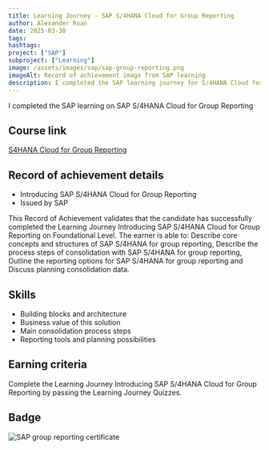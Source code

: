 ```yaml
---
title: Learning Journey - SAP S/4HANA Cloud for Group Reporting
author: Alexander Roan
date: 2025-03-30
tags: 
hashtags:
project: ["SAP"]
subproject: ["Learning"]
image: /assets/images/sap/sap-group-reporting.png
imageAlt: Record of achievement image from SAP learning
description: I completed the SAP learning journey for S/4HANA Cloud for Group Reporting.
---
```


I completed the SAP learning on SAP S/4HANA Cloud for Group Reporting

## Course link

[S4HANA Cloud for Group Reporting](https://learning.sap.com/learning-journeys/introduce-sap-s-4hana-cloud-for-group-reporting)

## Record of achievement details

- Introducing SAP S/4HANA Cloud for Group Reporting
- Issued by SAP

This Record of Achievement validates that the candidate has successfully completed the Learning Journey Introducing SAP S/4HANA Cloud for Group Reporting on Foundational Level. The earner is able to: Describe core concepts and structures of SAP S/4HANA for group reporting, Describe the process steps of consolidation with SAP S/4HANA for group reporting, Outline the reporting options for SAP S/4HANA for group reporting and Discuss planning consolidation data.

## Skills

- Building blocks and architecture
- Business value of this solution
- Main consolidation process steps
- Reporting tools and planning possibilities

## Earning criteria

Complete the Learning Journey Introducing SAP S/4HANA Cloud for Group Reporting by passing the Learning Journey Quizzes.

## Badge

![SAP group reporting certificate](/assets/images/sap/sap-group-reporting.png)